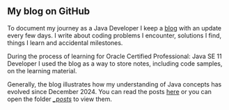## My blog on GitHub

To document my journey as a Java Developer I keep a [blog](https://geertjan-kuip.github.io/) with an update every few days. I write about coding problems I encounter, solutions I find, things I learn and accidental milestones. 

During the process of learning for Oracle Certified Professional: Java SE 11 Developer I used the blog as a way to store notes, including code samples, on the learning material. 

Generally, the blog illustrates how my understanding of Java concepts has evolved since December 2024. You can read the posts [here](https://geertjan-kuip.github.io/) or you can open the folder [_\_posts_](https://github.com/GeertJan-Kuip/GeertJan-Kuip.github.io/tree/main/_posts) to view them. 